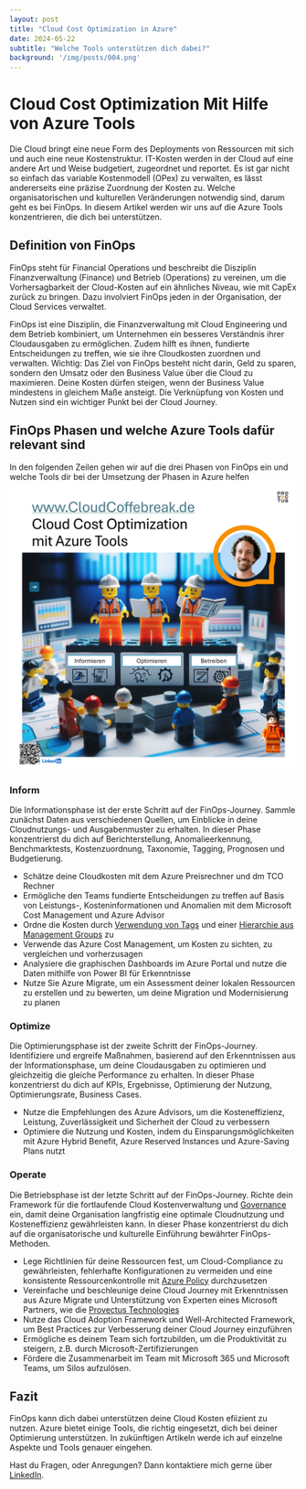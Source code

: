 ```yaml
---
layout: post
title: "Cloud Cost Optimization in Azure"
date: 2024-05-22
subtitle: "Welche Tools unterstützen dich dabei?"
background: '/img/posts/004.png'
---
```

# Cloud Cost Optimization Mit Hilfe von Azure Tools
Die Cloud bringt eine neue Form des Deployments von Ressourcen mit sich und auch eine neue Kostenstruktur. IT-Kosten werden in der Cloud auf eine andere Art und Weise budgetiert, zugeordnet und reportet. Es ist gar nicht so einfach das variable Kostenmodell (OPex) zu verwalten, es lässt andererseits eine präzise Zuordnung der Kosten zu. Welche organisatorischen und kulturellen Veränderungen notwendig sind, darum geht es bei FinOps. In diesem Artikel werden wir uns auf die Azure Tools konzentrieren, die dich bei unterstützen. 

## Definition von FinOps
FinOps steht für Financial Operations und beschreibt die Disziplin Finanzverwaltung (Finance) und Betrieb (Operations) zu vereinen, um die Vorhersagbarkeit der Cloud-Kosten auf ein ähnliches Niveau, wie mit CapEx zurück zu bringen. Dazu involviert FinOps jeden in der Organisation, der Cloud Services verwaltet. 

FinOps ist eine Disziplin, die Finanzverwaltung mit Cloud Engineering und dem Betrieb kombiniert, um Unternehmen ein besseres Verständnis ihrer Cloudausgaben zu ermöglichen. Zudem hilft es ihnen, fundierte Entscheidungen zu treffen, wie sie ihre Cloudkosten zuordnen und verwalten. Wichtig: Das Ziel von FinOps besteht nicht darin, Geld zu sparen, sondern den Umsatz oder den Business Value über die Cloud zu maximieren. Deine Kosten dürfen steigen, wenn der Business Value mindestens in gleichem Maße ansteigt. Die Verknüpfung von Kosten und Nutzen sind ein wichtiger Punkt bei der Cloud Journey.

## FinOps Phasen und welche Azure Tools dafür relevant sind
In den folgenden Zeilen gehen wir auf die drei Phasen von FinOps ein und welche Tools dir bei der Umsetzung der Phasen in Azure helfen
<img src="/img/005.png" width="720" />
### Inform
Die Informationsphase ist der erste Schritt auf der FinOps-Journey. Sammle zunächst Daten aus verschiedenen Quellen, um Einblicke in deine Cloudnutzungs- und Ausgabenmuster zu erhalten. In dieser Phase konzentrierst du dich auf Berichterstellung, Anomalieerkennung, Benchmarktests, Kostenzuordnung, Taxonomie, Tagging, Prognosen und Budgetierung. 

* Schätze deine Cloudkosten mit dem Azure Preisrechner und dm TCO Rechner
* Ermögliche den Teams fundierte Entscheidungen zu treffen auf Basis von Leistungs-, Kosteninformationen und Anomalien mit dem Microsoft Cost Management und Azure Advisor
* Ordne die Kosten durch [Verwendung von Tags](2024-04-18-azure-tags-organisation-deiner-assets.md) und einer [Hierarchie aus Management Groups](2024-03-29-azure-hierarchie.md) zu  
* Verwende das Azure Cost Management, um Kosten zu sichten, zu vergleichen und vorherzusagen
* Analysiere die graphischen Dashboards im Azure Portal und nutze die Daten mithilfe von Power BI für Erkenntnisse
* Nutze Sie Azure Migrate, um ein Assessment deiner lokalen Ressourcen zu erstellen und zu bewerten, um deine Migration und Modernisierung zu planen 

### Optimize
Die Optimierungsphase ist der zweite Schritt der FinOps-Journey. Identifiziere und ergreife Maßnahmen, basierend auf den Erkenntnissen aus der Informationsphase, um deine Cloudausgaben zu optimieren und gleichzeitig die gleiche Performance zu erhalten. In dieser Phase konzentrierst du dich auf KPIs, Ergebnisse, Optimierung der Nutzung, Optimierungsrate, Business Cases.

* Nutze die Empfehlungen des Azure Advisors, um die Kosteneffizienz, Leistung, Zuverlässigkeit und Sicherheit der Cloud zu verbessern
* Optimiere die Nutzung und Kosten, indem du Einsparungsmöglichkeiten mit Azure Hybrid Benefit, Azure Reserved Instances und Azure-Saving Plans nutzt 

### Operate
Die Betriebsphase ist der letzte Schritt auf der FinOps-Journey. Richte dein Framework für die fortlaufende Cloud Kostenverwaltung und [Governance](2024-03-18-governance-in-der-cloud.md) ein, damit deine Organisation langfristig eine optimale Cloudnutzung und Kosteneffizienz gewährleisten kann. In dieser Phase konzentrierst du dich auf die organisatorische und kulturelle Einführung bewährter FinOps-Methoden. 

* Lege Richtlinien für deine Ressourcen fest, um Cloud-Compliance zu gewährleisten, fehlerhafte Konfigurationen zu vermeiden und eine konsistente Ressourcenkontrolle mit [Azure Policy](2024-04-06-azure-policies-waechter-der-cloud-compliance.md) durchzusetzen
* Vereinfache und beschleunige deine Cloud Journey mit Erkenntnissen aus Azure Migrate und Unterstützung von Experten eines Microsoft Partners, wie die <a href="https://www.provectus.de" target="_blank">Provectus Technologies</a>
* Nutze das Cloud Adoption Framework und Well-Architected Framework, um Best Practices zur Verbesserung deiner Cloud Journey einzuführen
* Ermögliche es deinem Team sich fortzubilden, um die Produktivität zu steigern, z.B. durch Microsoft-Zertifizierungen
* Fördere die Zusammenarbeit im Team mit Microsoft 365 und Microsoft Teams, um Silos aufzulösen. 

## Fazit
FinOps kann dich dabei unterstützen deine Cloud Kosten efiizient zu nutzen. Azure bietet einige Tools, die richtig eingesetzt, dich bei deiner Optimierung unterstützen. In zukünftigen Artikeln werde ich auf einzelne Aspekte und Tools genauer eingehen. 

Hast du Fragen, oder Anregungen? Dann kontaktiere mich gerne über <a href="https://www.linkedin.com/in/christian-forjahn/" target="_blank">LinkedIn</a>. 
